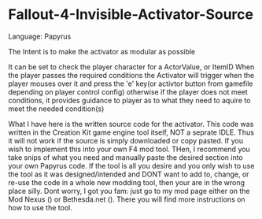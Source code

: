 # Fallout-4-Invisible-Activator-Source
Language: Papyrus

The Intent is to make the activator as modular as possible

It can be set to check the player character for a ActorValue, or ItemID
When the player passes the required conditions the Activator will trigger when the player mouses over it and press the 'e' key(or activtor button from gamefile depending on player control config)
otherwise if the player does not meet conditions, it provides guidance to player as to what they need to aquire to meet the needed condition(s)

What I have here is the written source code for the activator. This code was written in the Creation Kit game engine tool itself, NOT a seprate IDLE. Thus it will not work if the source is 
simply downloaded or copy pasted. If you wish to implement this into your own F4 mod tool. THen, I recommend you take snips of what you need and manually paste the desired section 
into your own Papyrus code. If the tool is all you desire and you only wish to use the tool as it was designed/intended and DONT want to add to, change, or re-use the code in a whole new modding
tool, then your are in the wrong place silly. Dont worry, I got you fam: just go to my mod page either on the Mod Nexus () or Bethesda.net (). There you will find more instructions on how
to use the tool.
